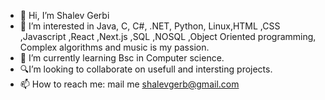 - 👋 Hi, I’m Shalev Gerbi
- 👀 I’m interested in Java, C, C#, .NET, Python, Linux,HTML ,CSS ,Javascript ,React ,Next.js ,SQL ,NOSQL ,Object Oriented programming, Complex algorithms and music is my passion.
- 🌱 I’m currently learning Bsc in Computer science.
- 🔍I’m looking to collaborate on usefull and intersting projects.
- 📫 How to reach me: mail me shalevgerb@gmail.com
